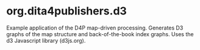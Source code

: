 org.dita4publishers.d3
======================

Example application of the D4P map-driven processing. Generates D3 graphs of the map structure and back-of-the-book index graphs. Uses the d3 Javascript library (d3js.org).


